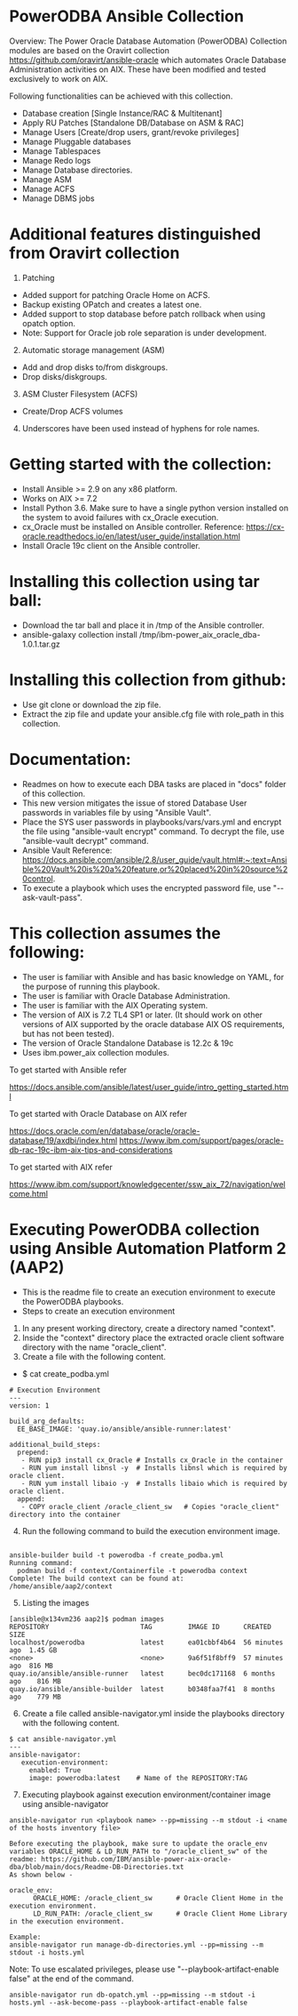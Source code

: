 # PowerODBA Ansible Collection

Overview: The Power Oracle Database Automation (PowerODBA) Collection modules are based on the Oravirt collection https://github.com/oravirt/ansible-oracle which automates Oracle Database Administration activities on AIX. These have been modified and tested exclusively to work on AIX. 

Following functionalities can be achieved with this collection.

- Database creation [Single Instance/RAC & Multitenant]
- Apply RU Patches [Standalone DB/Database on ASM & RAC]
- Manage Users [Create/drop users, grant/revoke privileges]
- Manage Pluggable databases
- Manage Tablespaces
- Manage Redo logs
- Manage Database directories.
- Manage ASM
- Manage ACFS
- Manage DBMS jobs

# Additional features distinguished from Oravirt collection

1. Patching
- Added support for patching Oracle Home on ACFS.
- Backup existing OPatch and creates a latest one.
- Added support to stop database before patch rollback when using opatch option.
- Note: Support for Oracle job role separation is under development.

2. Automatic storage management (ASM)
- Add and drop disks to/from diskgroups.
- Drop disks/diskgroups.

3. ASM Cluster Filesystem (ACFS)
- Create/Drop ACFS volumes

4. Underscores have been used instead of hyphens for role names.

# Getting started with the collection:

- Install Ansible >= 2.9 on any x86 platform.
- Works on AIX >= 7.2 
- Install Python 3.6. Make sure to have a single python version installed on the system to avoid failures with cx_Oracle execution.
- cx_Oracle must be installed on Ansible controller. Reference: https://cx-oracle.readthedocs.io/en/latest/user_guide/installation.html
- Install Oracle 19c client on the Ansible controller.

# Installing this collection using tar ball:

- Download the tar ball and place it in /tmp of the Ansible controller.
- ansible-galaxy collection install /tmp/ibm-power_aix_oracle_dba-1.0.1.tar.gz

# Installing this collection from github:

- Use git clone or download the zip file. 
- Extract the zip file and update your ansible.cfg file with role_path in this collection.

# Documentation:

- Readmes on how to execute each DBA tasks are placed in "docs" folder of this collection.
- This new version mitigates the issue of stored Database User passwords in variables file by using "Ansible Vault".
- Place the SYS user passwords in playbooks/vars/vars.yml and encrypt the file using "ansible-vault encrypt" command. To decrypt the file, use "ansible-vault decrypt" command.
- Ansible Vault Reference: https://docs.ansible.com/ansible/2.8/user_guide/vault.html#:~:text=Ansible%20Vault%20is%20a%20feature,or%20placed%20in%20source%20control.
- To execute a playbook which uses the encrypted password file, use "--ask-vault-pass".

# This collection assumes the following:

 - The user is familiar with Ansible and has basic knowledge on YAML, for the purpose of running this playbook.
 - The user is familiar with Oracle Database Administration.
 - The user is familiar with the AIX Operating system.
 - The version of AIX is 7.2 TL4 SP1 or later. (It should work on other versions of AIX supported by the oracle database AIX OS requirements, but has not been tested).
 - The version of Oracle Standalone Database is 12.2c & 19c
 - Uses ibm.power_aix collection modules.

To get started with Ansible refer

https://docs.ansible.com/ansible/latest/user_guide/intro_getting_started.html

To get started with Oracle Database on AIX refer

https://docs.oracle.com/en/database/oracle/oracle-database/19/axdbi/index.html
https://www.ibm.com/support/pages/oracle-db-rac-19c-ibm-aix-tips-and-considerations

To get started with AIX refer

https://www.ibm.com/support/knowledgecenter/ssw_aix_72/navigation/welcome.html

# Executing PowerODBA collection using Ansible Automation Platform 2 (AAP2)

- This is the readme file to create an execution environment to execute the PowerODBA playbooks. 
- Steps to create an execution environment

1. In any present working directory, create a directory named "context".
2. Inside the "context" directory place the extracted oracle client software directory with the name "oracle_client".
3. Create a file with the following content. 

- $ cat create_podba.yml
```
# Execution Environment
---
version: 1

build_arg_defaults:
  EE_BASE_IMAGE: 'quay.io/ansible/ansible-runner:latest'

additional_build_steps:
  prepend:
   - RUN pip3 install cx_Oracle	# Installs cx_Oracle in the container
   - RUN yum install libnsl -y	# Installs libnsl which is required by oracle client.
   - RUN yum install libaio -y	# Installs libaio which is required by oracle client.
  append:
   - COPY oracle_client /oracle_client_sw	# Copies "oracle_client" directory into the container
```
4. Run the following command to build the execution environment image.

```ansible-builder build -t <name of the image> -f <name of the file to build the image>

ansible-builder build -t powerodba -f create_podba.yml
Running command:
  podman build -f context/Containerfile -t powerodba context
Complete! The build context can be found at: /home/ansible/aap2/context
```
5. Listing the images
```
[ansible@x134vm236 aap2]$ podman images
REPOSITORY                       TAG         IMAGE ID      CREATED         SIZE
localhost/powerodba              latest      ea01cbbf4b64  56 minutes ago  1.45 GB
<none>                           <none>      9a6f51f8bff9  57 minutes ago  816 MB
quay.io/ansible/ansible-runner   latest      bec0dc171168  6 months ago    816 MB
quay.io/ansible/ansible-builder  latest      b0348faa7f41  8 months ago    779 MB
```

6. Create a file called ansible-navigator.yml inside the playbooks directory with the following content.
```
$ cat ansible-navigator.yml
---
ansible-navigator:
   execution-environment:
     enabled: True
     image: powerodba:latest	# Name of the REPOSITORY:TAG
```
7. Executing  playbook against execution environment/container image using ansible-navigator
```
ansible-navigator run <playbook name> --pp=missing --m stdout -i <name of the hosts inventory file>

Before executing the playbook, make sure to update the oracle_env variables ORACLE_HOME & LD_RUN_PATH to "/oracle_client_sw" of the readme: https://github.com/IBM/ansible-power-aix-oracle-dba/blob/main/docs/Readme-DB-Directories.txt
As shown below -

oracle_env:
      ORACLE_HOME: /oracle_client_sw      # Oracle Client Home in the execution environment.
      LD_RUN_PATH: /oracle_client_sw      # Oracle Client Home Library in the execution environment.

Example:
ansible-navigator run manage-db-directories.yml --pp=missing --m stdout -i hosts.yml
```

Note: To use escalated privileges, please use "--playbook-artifact-enable false" at the end of the command.

```ansible-navigator run db-opatch.yml --pp=missing --m stdout -i hosts.yml --ask-become-pass --playbook-artifact-enable false```
